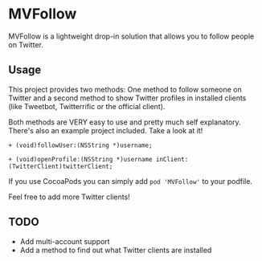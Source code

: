 # MVFollow
MVFollow is a lightweight drop-in solution that allows you to follow people on Twitter.

## Usage
This project provides two methods: One method to follow someone on Twitter and a second method to show Twitter profiles in installed clients (like Tweetbot, Twitterrific or the official client).

Both methods are VERY easy to use and pretty much self explanatory. There's also an example project included. Take a look at it!

``` objc
+ (void)followUser:(NSString *)username;  
```   
``` objc
+ (void)openProfile:(NSString *)username inClient:(TwitterClient)twitterClient;
```

If you use CocoaPods you can simply add `pod 'MVFollow'` to your podfile.

Feel free to add more Twitter clients!

## TODO
- Add multi-account support 
- Add a method to find out what Twitter clients are installed